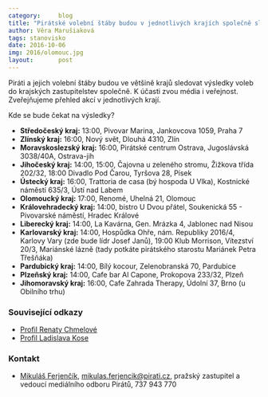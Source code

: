 ```yaml
---
category:     blog
title: "Pirátské volební štáby budou v jednotlivých krajích společně sledovat výsledky voleb"
author: Věra Marušiaková
tags: stanovisko
date: 2016-10-06
img: 2016/olomouc.jpg
layout:       post
---
```


Piráti a jejich volební štáby budou ve většině krajů sledovat výsledky voleb do krajských zastupitelstev společně. K účasti zvou média i veřejnost. Zveřejňujeme přehled akcí v jednotlivých krají.

Kde se bude čekat na výsledky?

* **Středočeský kraj:** 13:00, Pivovar Marina, Jankovcova 1059, Praha 7
* **Zlínský kraj:** 16:00, Nový svět, Dlouhá 4310, Zlín
* **Moravskoslezský kraj:** 16:00, Pirátské centrum Ostrava, Jugoslávská 3038/40A, Ostrava-jih
* **Jihočeský kraj:** 14:00, 15:00, Čajovna u zeleného stromu, Žižkova třída 202/32, 18:00 Divadlo Pod Čarou, Tyršova 28, Písek
* **Ústecký kraj:** 16:00, Trattoria de casa (bý hospoda U Vlka), Kostnické náměstí 635/3, Ústí nad Labem
* **Olomoucký kraj:** 17:00, Renomé, Uhelná 21, Olomouc
* **Královehradecký kraj:** 14:00, bistro U Dvou přátel, Soukenická 55 - Pivovarské náměstí, Hradec Králové
* **Liberecký kraj:** 14:00, La Kavárna, Gen. Mrázka 4, Jablonec nad Nisou
* **Karlovarský kraj:** 14:00, Hospůdka Ohře, nám. Republiky 2016/4, Karlovy Vary (zde bude lídr Josef Janů), 19:00 Klub Morrison, Vítezství 20/3, Mariánské lázně (tady potkáte pirátského starostu Mariánek Petra Třešňáka)
* **Pardubický kraj:** 14:00, Bílý kocour, Zelenobranská 70, Pardubice
* **Plzeňský kraj:** 14:00, Cafe bar Al Capone, Prokopova 233/32, Plzeň
* **Jihomoravský kraj:** 16:00, Cafe Zahrada Therapy, Údolní 37, Brno (u Obilního trhu)

### Související odkazy

* [Profil Renaty Chmelové](http://www.renatachmelova.cz/)
* [Profil Ladislava Kose](http://www.kosdosenatu.cz/)

### Kontakt

* [Mikuláš Ferjenčík](https://www.pirati.cz/lide/mikulas_ferjencik), [mikulas.ferjencik@pirati.cz](mailto:mikulas.ferjencik@pirati.cz), pražský zastupitel a vedoucí mediálního odboru Pirátů, 737 943 770

